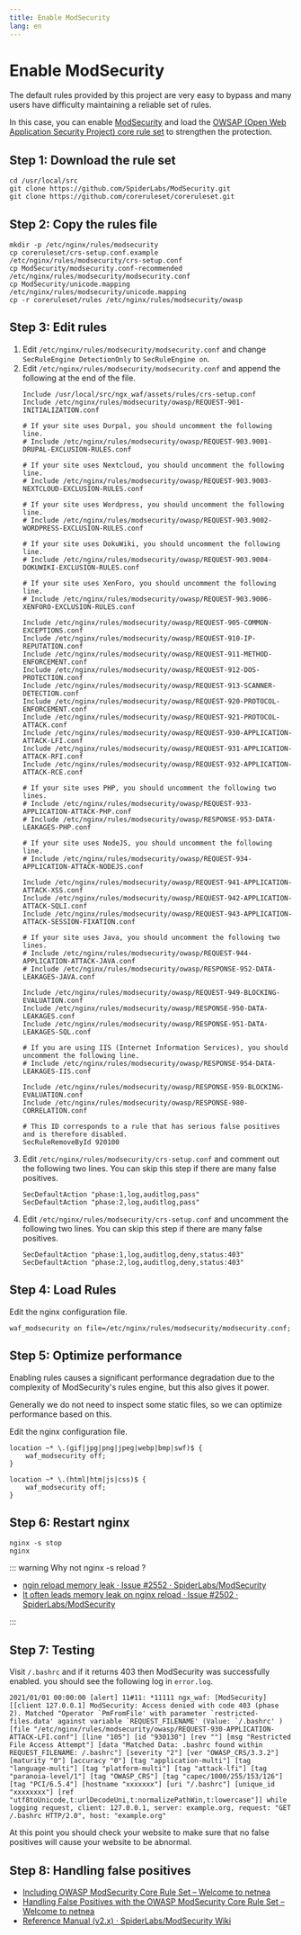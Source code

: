 ```yaml
---
title: Enable ModSecurity
lang: en
---
```


# Enable ModSecurity <Badge text="Latest Current version only" type="tip"/>

The default rules provided by this project are very easy to bypass and many users have difficulty maintaining a reliable set of rules.

In this case, you can enable [ModSecurity](https://github.com/SpiderLabs/ModSecurity) and load the [OWSAP (Open Web Application Security Project) core rule set](https://owasp.org/www-project-modsecurity-core-rule-set/) to strengthen the protection.


## Step 1: Download the rule set

```shell
cd /usr/local/src
git clone https://github.com/SpiderLabs/ModSecurity.git
git clone https://github.com/coreruleset/coreruleset.git
```

## Step 2: Copy the rules file

```shell
mkdir -p /etc/nginx/rules/modsecurity
cp coreruleset/crs-setup.conf.example /etc/nginx/rules/modsecurity/crs-setup.conf
cp ModSecurity/modsecurity.conf-recommended /etc/nginx/rules/modsecurity/modsecurity.conf
cp ModSecurity/unicode.mapping /etc/nginx/rules/modsecurity/unicode.mapping
cp -r coreruleset/rules /etc/nginx/rules/modsecurity/owasp
```

## Step 3: Edit rules

1. Edit `/etc/nginx/rules/modsecurity/modsecurity.conf` and change `SecRuleEngine DetectionOnly` to `SecRuleEngine on`.
2. Edit `/etc/nginx/rules/modsecurity/modsecurity.conf` and append the following at the end of the file.
    ```
    Include /usr/local/src/ngx_waf/assets/rules/crs-setup.conf
    Include /etc/nginx/rules/modsecurity/owasp/REQUEST-901-INITIALIZATION.conf

    # If your site uses Durpal, you should uncomment the following line.
    # Include /etc/nginx/rules/modsecurity/owasp/REQUEST-903.9001-DRUPAL-EXCLUSION-RULES.conf

    # If your site uses Nextcloud, you should uncomment the following line.
    # Include /etc/nginx/rules/modsecurity/owasp/REQUEST-903.9003-NEXTCLOUD-EXCLUSION-RULES.conf

    # If your site uses Wordpress, you should uncomment the following line.
    # Include /etc/nginx/rules/modsecurity/owasp/REQUEST-903.9002-WORDPRESS-EXCLUSION-RULES.conf

    # If your site uses DokuWiki, you should uncomment the following line.
    # Include /etc/nginx/rules/modsecurity/owasp/REQUEST-903.9004-DOKUWIKI-EXCLUSION-RULES.conf

    # If your site uses XenForo, you should uncomment the following line.
    # Include /etc/nginx/rules/modsecurity/owasp/REQUEST-903.9006-XENFORO-EXCLUSION-RULES.conf

    Include /etc/nginx/rules/modsecurity/owasp/REQUEST-905-COMMON-EXCEPTIONS.conf
    Include /etc/nginx/rules/modsecurity/owasp/REQUEST-910-IP-REPUTATION.conf
    Include /etc/nginx/rules/modsecurity/owasp/REQUEST-911-METHOD-ENFORCEMENT.conf
    Include /etc/nginx/rules/modsecurity/owasp/REQUEST-912-DOS-PROTECTION.conf
    Include /etc/nginx/rules/modsecurity/owasp/REQUEST-913-SCANNER-DETECTION.conf
    Include /etc/nginx/rules/modsecurity/owasp/REQUEST-920-PROTOCOL-ENFORCEMENT.conf
    Include /etc/nginx/rules/modsecurity/owasp/REQUEST-921-PROTOCOL-ATTACK.conf
    Include /etc/nginx/rules/modsecurity/owasp/REQUEST-930-APPLICATION-ATTACK-LFI.conf
    Include /etc/nginx/rules/modsecurity/owasp/REQUEST-931-APPLICATION-ATTACK-RFI.conf
    Include /etc/nginx/rules/modsecurity/owasp/REQUEST-932-APPLICATION-ATTACK-RCE.conf

    # If your site uses PHP, you should uncomment the following two lines.
    # Include /etc/nginx/rules/modsecurity/owasp/REQUEST-933-APPLICATION-ATTACK-PHP.conf
    # Include /etc/nginx/rules/modsecurity/owasp/RESPONSE-953-DATA-LEAKAGES-PHP.conf

    # If your site uses NodeJS, you should uncomment the following line.
    # Include /etc/nginx/rules/modsecurity/owasp/REQUEST-934-APPLICATION-ATTACK-NODEJS.conf

    Include /etc/nginx/rules/modsecurity/owasp/REQUEST-941-APPLICATION-ATTACK-XSS.conf
    Include /etc/nginx/rules/modsecurity/owasp/REQUEST-942-APPLICATION-ATTACK-SQLI.conf
    Include /etc/nginx/rules/modsecurity/owasp/REQUEST-943-APPLICATION-ATTACK-SESSION-FIXATION.conf

    # If your site uses Java, you should uncomment the following two lines.
    # Include /etc/nginx/rules/modsecurity/owasp/REQUEST-944-APPLICATION-ATTACK-JAVA.conf
    # Include /etc/nginx/rules/modsecurity/owasp/RESPONSE-952-DATA-LEAKAGES-JAVA.conf

    Include /etc/nginx/rules/modsecurity/owasp/REQUEST-949-BLOCKING-EVALUATION.conf
    Include /etc/nginx/rules/modsecurity/owasp/RESPONSE-950-DATA-LEAKAGES.conf
    Include /etc/nginx/rules/modsecurity/owasp/RESPONSE-951-DATA-LEAKAGES-SQL.conf
    
    # If you are using IIS (Internet Information Services), you should uncomment the following line.
    # Include /etc/nginx/rules/modsecurity/owasp/RESPONSE-954-DATA-LEAKAGES-IIS.conf

    Include /etc/nginx/rules/modsecurity/owasp/RESPONSE-959-BLOCKING-EVALUATION.conf
    Include /etc/nginx/rules/modsecurity/owasp/RESPONSE-980-CORRELATION.conf

    # This ID corresponds to a rule that has serious false positives and is therefore disabled.
    SecRuleRemoveById 920100
    ```
3. Edit `/etc/nginx/rules/modsecurity/crs-setup.conf` and comment out the following two lines. You can skip this step if there are many false positives.
    ```
    SecDefaultAction "phase:1,log,auditlog,pass"
    SecDefaultAction "phase:2,log,auditlog,pass"
    ```
3. Edit `/etc/nginx/rules/modsecurity/crs-setup.conf` and uncomment the following two lines. You can skip this step if there are many false positives.
    ```
    SecDefaultAction "phase:1,log,auditlog,deny,status:403"
    SecDefaultAction "phase:2,log,auditlog,deny,status:403"
    ```

## Step 4: Load Rules

Edit the nginx configuration file.

```nginx
waf_modsecurity on file=/etc/nginx/rules/modsecurity/modsecurity.conf;
```

## Step 5: Optimize performance

Enabling rules causes a significant performance degradation due to the complexity of ModSecurity's rules engine, but this also gives it power.

Generally we do not need to inspect some static files, so we can optimize performance based on this.

Edit the nginx configuration file.

```nginx
location ~* \.(gif|jpg|png|jpeg|webp|bmp|swf)$ {
    waf_modsecurity off;
}

location ~* \.(html|htm|js|css)$ {
    waf_modsecurity off;
}
```

## Step 6: Restart nginx

```shell
nginx -s stop
nginx
```

::: warning Why not nginx -s reload ?

* [ngin reload memory leak · Issue #2552 · SpiderLabs/ModSecurity](https://github.com/SpiderLabs/ModSecurity/issues/2552)
* [It often leads memory leak on nginx reload · Issue #2502 · SpiderLabs/ModSecurity](https://github.com/SpiderLabs/ModSecurity/issues/2502)

:::

## Step 7: Testing

Visit `/.bashrc` and if it returns 403 then ModSecurity was successfully enabled. you should see the following log in `error.log`.

```
2021/01/01 00:00:00 [alert] 11#11: *11111 ngx_waf: [ModSecurity][[client 127.0.0.1] ModSecurity: Access denied with code 403 (phase 2). Matched "Operator `PmFromFile' with parameter `restricted-files.data' against variable `REQUEST_FILENAME' (Value: `/.bashrc' ) [file "/etc/nginx/rules/modsecurity/owasp/REQUEST-930-APPLICATION-ATTACK-LFI.conf"] [line "105"] [id "930130"] [rev ""] [msg "Restricted File Access Attempt"] [data "Matched Data: .bashrc found within REQUEST_FILENAME: /.bashrc"] [severity "2"] [ver "OWASP_CRS/3.3.2"] [maturity "0"] [accuracy "0"] [tag "application-multi"] [tag "language-multi"] [tag "platform-multi"] [tag "attack-lfi"] [tag "paranoia-level/1"] [tag "OWASP_CRS"] [tag "capec/1000/255/153/126"] [tag "PCI/6.5.4"] [hostname "xxxxxxx"] [uri "/.bashrc"] [unique_id "xxxxxxxx"] [ref "utf8toUnicode,t:urlDecodeUni,t:normalizePathWin,t:lowercase"]] while logging request, client: 127.0.0.1, server: example.org, request: "GET /.bashrc HTTP/2.0", host: "example.org"
```

At this point you should check your website to make sure that no false positives will cause your website to be abnormal.

## Step 8: Handling false positives

* [Including OWASP ModSecurity Core Rule Set – Welcome to netnea](https://www.netnea.com/cms/apache-tutorial-7_including-modsecurity-core-rules/#step_7_handling_false_positives_disabling_individual_rules)
* [Handling False Positives with the OWASP ModSecurity Core Rule Set – Welcome to netnea](https://www.netnea.com/cms/apache-tutorial-8_handling-false-positives-modsecurity-core-rule-set/)
* [Reference Manual (v2.x) · SpiderLabs/ModSecurity Wiki](https://github.com/SpiderLabs/ModSecurity/wiki/Reference-Manual-%28v2.x%29)